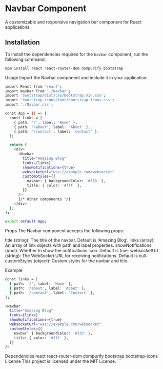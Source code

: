 # Navbar Component

A customizable and responsive navigation bar component for React applications.

## Installation

To install the dependencies required for the `Navbar` component, run the following command:

```sh
npm install react react-router-dom dompurify bootstrap
```

Usage
Import the Navbar component and include it in your application:

```sh
import React from 'react';
import Navbar from './Navbar';
import 'bootstrap/dist/css/bootstrap.min.css';
import 'bootstrap-icons/font/bootstrap-icons.css';
import './Navbar.css';

const App = () => {
  const links = [
    { path: '/', label: 'Home' },
    { path: '/about', label: 'About' },
    { path: '/contact', label: 'Contact' },
  ];

  return (
    <div>
      <Navbar
        title="Amazing Blog"
        links={links}
        showNotifications={true}
        websocketUrl="wss://example.com/websocket"
        customStyles={{
          navbar: { backgroundColor: '#333' },
          title: { color: '#fff' },
        }}
      />
      {/* Other components */}
    </div>
  );
};

export default App;
```

Props
The Navbar component accepts the following props:

title (string): The title of the navbar. Default is 'Amazing Blog'.
links (array): An array of link objects with path and label properties.
showNotifications (bool): Whether to show the notifications icon. Default is true.
websocketUrl (string): The WebSocket URL for receiving notifications. Default is null.
customStyles (object): Custom styles for the navbar and title.

Example
```sh
const links = [
  { path: '/', label: 'Home' },
  { path: '/about', label: 'About' },
  { path: '/contact', label: 'Contact' },
];

<Navbar
  title="Amazing Blog"
  links={links}
  showNotifications={true}
  websocketUrl="wss://example.com/websocket"
  customStyles={{
    navbar: { backgroundColor: '#333' },
    title: { color: '#fff' },
  }}
/>
```

Dependencies
react
react-router-dom
dompurify
bootstrap
bootstrap-icons
License
This project is licensed under the MIT License. ```
